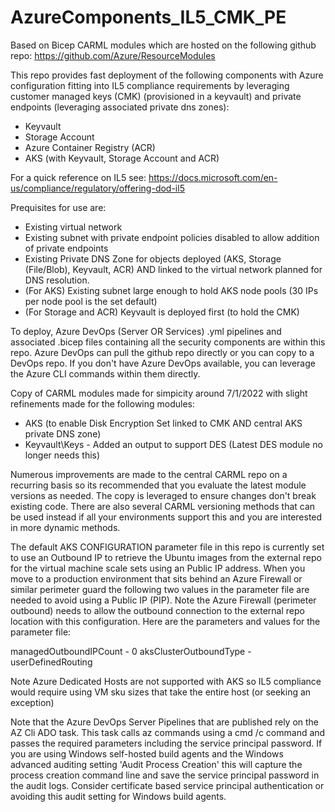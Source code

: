 # AzureComponents_IL5_CMK_PE

Based on Bicep CARML modules which are hosted on the following github repo: https://github.com/Azure/ResourceModules

This repo provides fast deployment of the following components with Azure configuration fitting into IL5 compliance requirements by leveraging customer managed keys (CMK) (provisioned in a keyvault) and private endpoints (leveraging associated private dns zones):

- Keyvault
- Storage Account
- Azure Container Registry (ACR)
- AKS (with Keyvault, Storage Account and ACR)

For a quick reference on IL5 see: https://docs.microsoft.com/en-us/compliance/regulatory/offering-dod-il5

Prequisites for use are:
- Existing virtual network
- Existing subnet with private endpoint policies disabled to allow addition of private endpoints
- Existing Private DNS Zone for objects deployed (AKS, Storage (File/Blob), Keyvault, ACR) AND linked to the virtual network planned for DNS resolution.
- (For AKS) Existing subnet large enough to hold AKS node pools (30 IPs per node pool is the set default)
- (For Storage and ACR) Keyvault is deployed first (to hold the CMK)

To deploy, Azure DevOps (Server OR Services) .yml pipelines and associated .bicep files containing all the security components are within this repo. Azure DevOps can pull the github repo directly or you can copy to a DevOps repo. If you don't have Azure DevOps available, you can leverage the Azure CLI commands within them directly. 

Copy of CARML modules made for simpicity around 7/1/2022 with slight refinements made for the following modules:

- AKS (to enable Disk Encryption Set linked to CMK AND central AKS private DNS zone)
- Keyvault\Keys - Added an output to support DES (Latest DES module no longer needs this)

Numerous improvements are made to the central CARML repo on a recurring basis so its recommended that you evaluate the latest module versions as needed. The copy is leveraged to ensure changes don't break existing code. There are also several CARML versioning methods that can be used instead if all your environments support this and you are interested in more dynamic methods.

The default AKS CONFIGURATION parameter file in this repo is currently set to use an Outbound IP to retrieve the Ubuntu images from the external repo for the virtual machine scale sets using an Public IP address. When you move to a production environment that sits behind an Azure Firewall or similar perimeter guard the following two values in the parameter file are needed to avoid using a Public IP (PIP). Note the Azure Firewall (perimeter outbound) needs to allow the outbound connection to the external repo location with this configuration. Here are the parameters and values for the parameter file:

managedOutboundIPCount - 0
aksClusterOutboundType - userDefinedRouting

Note Azure Dedicated Hosts are not supported with AKS so IL5 compliance would require using VM sku sizes that take the entire host (or seeking an exception)

Note that the Azure DevOps Server Pipelines that are published rely on the AZ Cli ADO task. This task calls az commands using a cmd /c command and passes the required parameters including the service principal password. If you are using Windows self-hosted build agents and the Windows advanced auditing setting 'Audit Process Creation' this will capture the process creation command line and save the service principal password in the audit logs. Consider certificate based service principal authentication or avoiding this audit setting for Windows build agents. 
